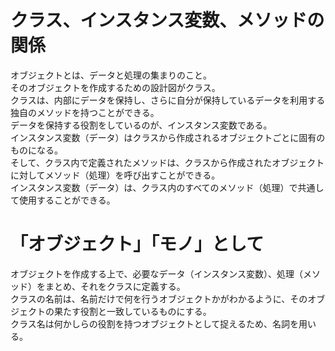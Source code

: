 # クラス、インスタンス変数、メソッドの関係
オブジェクトとは、データと処理の集まりのこと。<br>
そのオブジェクトを作成するための設計図がクラス。<br>
クラスは、内部にデータを保持し、さらに自分が保持しているデータを利用する独自のメソッドを持つことができる。<br>
データを保持する役割をしているのが、インスタンス変数である。<br>
インスタンス変数（データ）はクラスから作成されるオブジェクトごとに固有のものになる。<br>
そして、クラス内で定義されたメソッドは、クラスから作成されたオブジェクトに対してメソッド（処理）を呼び出すことができる。<br>
インスタンス変数（データ）は、クラス内のすべてのメソッド（処理）で共通して使用することができる。<br>

# 「オブジェクト」「モノ」として
オブジェクトを作成する上で、必要なデータ（インスタンス変数）、処理（メソッド）をまとめ、それをクラスに定義する。<br>
クラスの名前は、名前だけで何を行うオブジェクトかがわかるように、そのオブジェクトの果たす役割と一致しているものにする。<br>
クラス名は何かしらの役割を持つオブジェクトとして捉えるため、名詞を用いる。<br>
